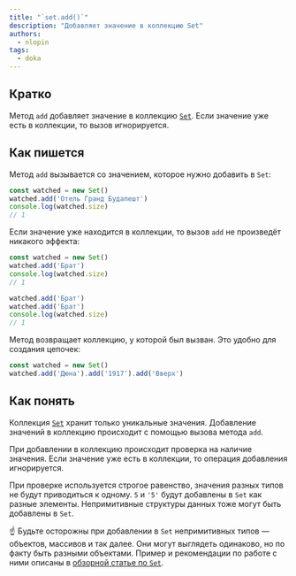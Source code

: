 ```yaml
---
title: "`set.add()`"
description: "Добавляет значение в коллекцию Set"
authors:
  - nlopin
tags:
  - doka
---
```


## Кратко

Метод `add` добавляет значение в коллекцию [`Set`](/js/set/). Если значение уже есть в коллекции, то вызов игнорируется.

## Как пишется

Метод `add` вызывается со значением, которое нужно добавить в `Set`:

```js
const watched = new Set()
watched.add('Отель Гранд Будапешт')
console.log(watched.size)
// 1
```

Если значение уже находится в коллекции, то вызов `add` не произведёт никакого эффекта:

```js
const watched = new Set()
watched.add('Брат')
console.log(watched.size)
// 1

watched.add('Брат')
watched.add('Брат')
console.log(watched.size)
// 1
```

Метод возвращает коллекцию, у которой был вызван. Это удобно для создания цепочек:

```js
const watched = new Set()
watched.add('Дюна').add('1917').add('Вверх')
```

## Как понять

Коллекция [`Set`](/js/set/) хранит только уникальные значения. Добавление значений в коллекцию происходит с помощью вызова метода `add`.

При добавлении в коллекцию происходит проверка на наличие значения. Если значение уже есть в коллекции, то операция добавления игнорируется.

При проверке используется строгое равенство, значения разных типов не будут приводиться к одному. `5` и `'5'` будут добавлены в `Set` как разные элементы. Непримитивные структуры данных тоже могут быть добавлены в `Set`.

<aside>

☝️ Будьте осторожны при добавлении в `Set` непримитивных типов — объектов, массивов и так далее. Они могут выглядеть одинаково, но по факту быть разными объектами. Пример и рекомендации по работе с ними описаны в [обзорной статье по `Set`](/js/set/).

</aside>
